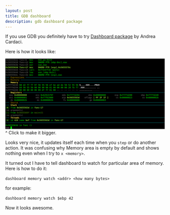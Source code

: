 ```yaml
---
layout: post
title: GDB dashboard
description: gdb dashboard package
---
```


If you use GDB you definitely have to try [Dashboard package](https://github.com/cyrus-and/gdb-dashboard) by Andrea Cardaci.

Here is how it looks like:

<center><a href="/assets/img/gdb-dashboard.png" target="_blank"><img width="600px" src="/assets/img/gdb-dashboard.png"/></a></center>
^ Click to make it bigger.

Looks very nice, it updates itself each time when you `step` or do another action.
It was confusing why Memory area is empty by default and shows nothing even when I try to `x <memory>`.

It turned out I have to tell dashboard to watch for particular area of memory. Here is how to do it:

`dashboard memory watch <addr> <how many bytes>`

for example:

`dashboard memory watch $ebp 42`

Now it looks awesome.
